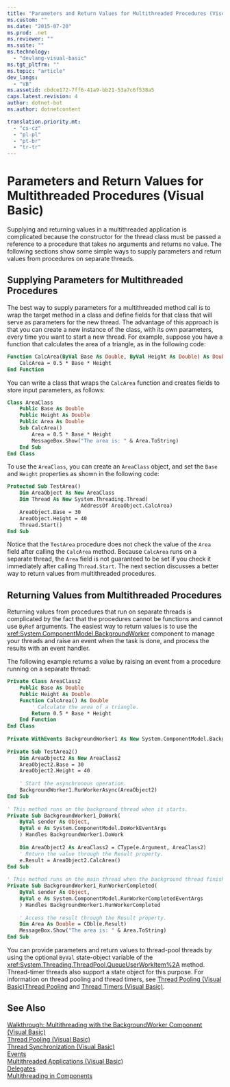 ```yaml
---
title: "Parameters and Return Values for Multithreaded Procedures (Visual Basic) | Microsoft Docs"
ms.custom: ""
ms.date: "2015-07-20"
ms.prod: .net
ms.reviewer: ""
ms.suite: ""
ms.technology: 
  - "devlang-visual-basic"
ms.tgt_pltfrm: ""
ms.topic: "article"
dev_langs: 
  - "VB"
ms.assetid: cbdce172-7ff6-41a9-bb21-53a7c6f538a5
caps.latest.revision: 4
author: dotnet-bot
ms.author: dotnetcontent

translation.priority.mt: 
  - "cs-cz"
  - "pl-pl"
  - "pt-br"
  - "tr-tr"
---
```

# Parameters and Return Values for Multithreaded Procedures (Visual Basic)
Supplying and returning values in a multithreaded application is complicated because the constructor for the thread class must be passed a reference to a procedure that takes no arguments and returns no value. The following sections show some simple ways to supply parameters and return values from procedures on separate threads.  
  
## Supplying Parameters for Multithreaded Procedures  
 The best way to supply parameters for a multithreaded method call is to wrap the target method in a class and define fields for that class that will serve as parameters for the new thread. The advantage of this approach is that you can create a new instance of the class, with its own parameters, every time you want to start a new thread. For example, suppose you have a function that calculates the area of a triangle, as in the following code:  
  
```vb  
Function CalcArea(ByVal Base As Double, ByVal Height As Double) As Double  
    CalcArea = 0.5 * Base * Height  
End Function  
```  
  
 You can write a class that wraps the `CalcArea` function and creates fields to store input parameters, as follows:  
  
```vb  
Class AreaClass  
    Public Base As Double  
    Public Height As Double  
    Public Area As Double  
    Sub CalcArea()  
        Area = 0.5 * Base * Height  
        MessageBox.Show("The area is: " & Area.ToString)  
    End Sub  
End Class  
```  
  
 To use the `AreaClass`, you can create an `AreaClass` object, and set the `Base` and `Height` properties as shown in the following code:  
  
```vb  
Protected Sub TestArea()  
    Dim AreaObject As New AreaClass  
    Dim Thread As New System.Threading.Thread(  
                        AddressOf AreaObject.CalcArea)  
    AreaObject.Base = 30  
    AreaObject.Height = 40  
    Thread.Start()  
End Sub  
```  
  
 Notice that the `TestArea` procedure does not check the value of the `Area` field after calling the `CalcArea` method. Because `CalcArea` runs on a separate thread, the `Area` field is not guaranteed to be set if you check it immediately after calling `Thread.Start`. The next section discusses a better way to return values from multithreaded procedures.  
  
## Returning Values from Multithreaded Procedures  
 Returning values from procedures that run on separate threads is complicated by the fact that the procedures cannot be functions and cannot use `ByRef` arguments. The easiest way to return values is to use the <xref:System.ComponentModel.BackgroundWorker> component to manage your threads and raise an event when the task is done, and process the results with an event handler.  
  
 The following example returns a value by raising an event from a procedure running on a separate thread:  
  
```vb  
Private Class AreaClass2  
    Public Base As Double  
    Public Height As Double  
    Function CalcArea() As Double  
        ' Calculate the area of a triangle.  
        Return 0.5 * Base * Height  
    End Function  
End Class  
  
Private WithEvents BackgroundWorker1 As New System.ComponentModel.BackgroundWorker  
  
Private Sub TestArea2()  
    Dim AreaObject2 As New AreaClass2  
    AreaObject2.Base = 30  
    AreaObject2.Height = 40  
  
    ' Start the asynchronous operation.  
    BackgroundWorker1.RunWorkerAsync(AreaObject2)  
End Sub  
  
' This method runs on the background thread when it starts.  
Private Sub BackgroundWorker1_DoWork(  
    ByVal sender As Object,   
    ByVal e As System.ComponentModel.DoWorkEventArgs  
    ) Handles BackgroundWorker1.DoWork  
  
    Dim AreaObject2 As AreaClass2 = CType(e.Argument, AreaClass2)  
    ' Return the value through the Result property.  
    e.Result = AreaObject2.CalcArea()  
End Sub  
  
' This method runs on the main thread when the background thread finishes.  
Private Sub BackgroundWorker1_RunWorkerCompleted(  
    ByVal sender As Object,  
    ByVal e As System.ComponentModel.RunWorkerCompletedEventArgs  
    ) Handles BackgroundWorker1.RunWorkerCompleted  
  
    ' Access the result through the Result property.  
    Dim Area As Double = CDbl(e.Result)  
    MessageBox.Show("The area is: " & Area.ToString)  
End Sub  
```  
  
 You can provide parameters and return values to thread-pool threads by using the optional `ByVal` state-object variable of the <xref:System.Threading.ThreadPool.QueueUserWorkItem%2A> method. Thread-timer threads also support a state object for this purpose. For information on thread pooling and thread timers, see [Thread Pooling (Visual Basic)](../../../../visual-basic/programming-guide/concepts/threading/thread-pooling.md)[Thread Pooling](http://msdn.microsoft.com/library/4b8bb2c8-8ca4-457c-9afd-d11bc9a05701) and [Thread Timers (Visual Basic)](../../../../visual-basic/programming-guide/concepts/threading/thread-timers.md).  
  
## See Also  
 [Walkthrough: Multithreading with the BackgroundWorker Component (Visual Basic)](../../../../visual-basic/programming-guide/concepts/threading/walkthrough-multithreading-with-the-backgroundworker-component.md)   
 [Thread Pooling (Visual Basic)](../../../../visual-basic/programming-guide/concepts/threading/thread-pooling.md)   
 [Thread Synchronization (Visual Basic)](../../../../visual-basic/programming-guide/concepts/threading/thread-synchronization.md)   
 [Events](../../../../visual-basic/programming-guide/language-features/events/index.md)   
 [Multithreaded Applications (Visual Basic)](../../../../visual-basic/programming-guide/concepts/threading/multithreaded-applications.md)   
 [Delegates](../../../../visual-basic/programming-guide/language-features/delegates/index.md)   
 [Multithreading in Components](http://msdn.microsoft.com/library/2fc31e68-fb71-4544-b654-0ce720478779)